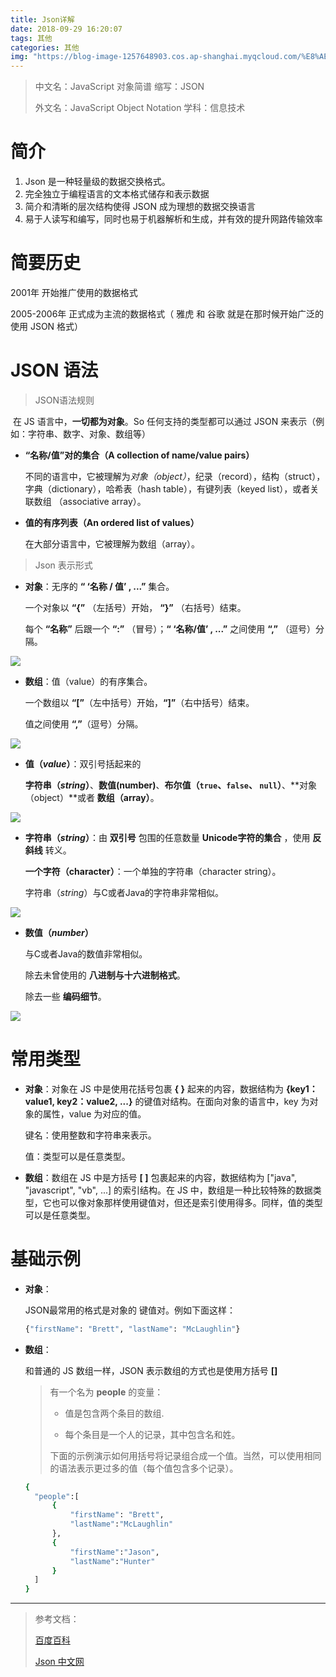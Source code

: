```yaml
---
title: Json详解
date: 2018-09-29 16:20:07
tags: 其他
categories: 其他
img: "https://blog-image-1257648903.cos.ap-shanghai.myqcloud.com/%E8%AE%A1%E7%AE%97%E6%9C%BA%E5%9F%BA%E7%A1%80%E7%9F%A5%E8%AF%86/%E7%BD%91%E7%AB%99%E5%9F%BA%E7%A1%80%E7%9F%A5%E8%AF%86/Json/Json%E9%A6%96%E9%A1%B5.jpg"
---
```




> 中文名：JavaScript 对象简谱			缩写：JSON
>
> 外文名：JavaScript Object Notation	学科：信息技术



# 简介

1. Json 是一种轻量级的数据交换格式。
2. 完全独立于编程语言的文本格式储存和表示数据
3. 简介和清晰的层次结构使得 JSON 成为理想的数据交换语言
4. 易于人读写和编写，同时也易于机器解析和生成，并有效的提升网路传输效率



# 简要历史

2001年 开始推广使用的数据格式

2005-2006年 正式成为主流的数据格式（ 雅虎 和 谷歌 就是在那时候开始广泛的使用 JSON 格式）



# JSON 语法



> JSON语法规则

​	在 JS 语言中，**一切都为对象**。So 任何支持的类型都可以通过 JSON 来表示（例如：字符串、数字、对象、数组等）

- **“名称/值”对的集合（A collection of name/value pairs）**

  不同的语言中，它被理解为*对象（object）*，纪录（record），结构（struct），字典（dictionary），哈希表（hash table），有键列表（keyed list），或者关联数组 （associative array）。

- **值的有序列表（An ordered list of values）**

  在大部分语言中，它被理解为数组（array）。



> Json 表示形式

- **对象**：无序的 **“ ‘名称 / 值’ ,  ...”** 集合。

  一个对象以  **“{”** （左括号）开始， **“}”** （右括号）结束。

  每个 **“名称”** 后跟一个 **“:”** （冒号）；**“ ‘名称/值’  , ...”** 之间使用 **“,”** （逗号）分隔。



![](https://blog-image-1257648903.cos.ap-shanghai.myqcloud.com/%E8%AE%A1%E7%AE%97%E6%9C%BA%E5%9F%BA%E7%A1%80%E7%9F%A5%E8%AF%86/%E7%BD%91%E7%AB%99%E5%9F%BA%E7%A1%80%E7%9F%A5%E8%AF%86/Json/%E5%BD%A2%E5%BC%8F1.gif)



- **数组**：值（value）的有序集合。

  一个数组以 **“[”**（左中括号）开始，**“]”**（右中括号）结束。

  值之间使用 **“,”**（逗号）分隔。



![](https://blog-image-1257648903.cos.ap-shanghai.myqcloud.com/%E8%AE%A1%E7%AE%97%E6%9C%BA%E5%9F%BA%E7%A1%80%E7%9F%A5%E8%AF%86/%E7%BD%91%E7%AB%99%E5%9F%BA%E7%A1%80%E7%9F%A5%E8%AF%86/Json/%E5%BD%A2%E5%BC%8F2.gif)



- **值（*value*）**：双引号括起来的 

  **字符串（*string*）**、**数值(number)**、**布尔值（`true`、`false`、 `null`）**、**对象（object）**或者 **数组（array）**。



![](https://blog-image-1257648903.cos.ap-shanghai.myqcloud.com/%E8%AE%A1%E7%AE%97%E6%9C%BA%E5%9F%BA%E7%A1%80%E7%9F%A5%E8%AF%86/%E7%BD%91%E7%AB%99%E5%9F%BA%E7%A1%80%E7%9F%A5%E8%AF%86/Json/%E5%BD%A2%E5%BC%8F3.gif)



- **字符串（*string*）**：由 **双引号** 包围的任意数量 **Unicode字符的集合** ，使用 **反斜线** 转义。

  **一个字符（character）**：一个单独的字符串（character string）。

  字符串（*string*）与C或者Java的字符串非常相似。



![](https://blog-image-1257648903.cos.ap-shanghai.myqcloud.com/%E8%AE%A1%E7%AE%97%E6%9C%BA%E5%9F%BA%E7%A1%80%E7%9F%A5%E8%AF%86/%E7%BD%91%E7%AB%99%E5%9F%BA%E7%A1%80%E7%9F%A5%E8%AF%86/Json/%E5%BD%A2%E5%BC%8F4.gif)



- **数值（*number*）**

  与C或者Java的数值非常相似。

  除去未曾使用的 **八进制与十六进制格式**。

  除去一些 **编码细节**。



![](https://blog-image-1257648903.cos.ap-shanghai.myqcloud.com/%E8%AE%A1%E7%AE%97%E6%9C%BA%E5%9F%BA%E7%A1%80%E7%9F%A5%E8%AF%86/%E7%BD%91%E7%AB%99%E5%9F%BA%E7%A1%80%E7%9F%A5%E8%AF%86/Json/%E5%BD%A2%E5%BC%8F5.gif)

# 常用类型



- **对象**：对象在 JS 中是使用花括号包裹  **{ }**  起来的内容，数据结构为  **{key1：value1, key2：value2, ...}**  的键值对结构。在面向对象的语言中，key 为对象的属性，value 为对应的值。

  键名：使用整数和字符串来表示。

  值：类型可以是任意类型。

- **数组**：数组在 JS 中是方括号  **[ ]**  包裹起来的内容，数据结构为 ["java", "javascript", "vb", ...] 的索引结构。在 JS 中，数组是一种比较特殊的数据类型，它也可以像对象那样使用键值对，但还是索引使用得多。同样，值的类型可以是任意类型。

# 基础示例



- **对象**：

  JSON最常用的格式是对象的 键值对。例如下面这样：

  ```bash
  {"firstName": "Brett", "lastName": "McLaughlin"}
  ```

- **数组**：

  和普通的 JS 数组一样，JSON 表示数组的方式也是使用方括号  **[]**

  > 有一个名为 **people** 的变量：
  >
  > - 值是包含两个条目的数组.
  >
  > - 每个条目是一个人的记录，其中包含名和姓。
  >
  > 下面的示例演示如何用括号将记录组合成一个值。当然，可以使用相同的语法表示更过多的值（每个值包含多个记录）。

  ```bash
  {
  	"people":[
  		{
  			"firstName": "Brett",
  			"lastName":"McLaughlin"	
  		},
  		{   
  			"firstName":"Jason",
  			"lastName":"Hunter"
  		}
   	]
  }
  ```

---

> 参考文档：
>
> [百度百科](https://baike.baidu.com/item/JSON/2462549?fr=aladdin)
>
> [Json 中文网](http://www.json.org.cn/)